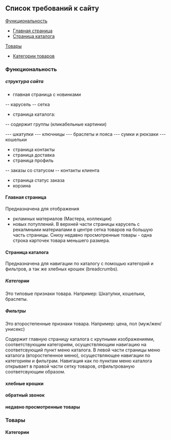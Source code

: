## Список требований к сайту
[Функциональность](#fetures)
- [Главная страница](#main-page)
- [Cтраница каталога](#catalog)

[Товары](#goods)
- [Категории товаров](#categories)

<a name="fetures"><h3>Функциональность</h3></a>
##### структура сайта
- главная страница с новинками

-- карусель
-- сетка
- страница каталога:

-- содержит группы (кликабельные картинки)

--- шкатулки
--- ключницы
--- браслеты и пояса
--- сумки и рюкзаки
--- кошельки

- страница контакты
- страница доставка
- страница профиль

-- заказы со статусом
-- контакты клиента 

- страница статус заказа
- корзина

<a name="main-page"><h4>Главная страница</h4></a>
Предназначена для отображения 
- ркламных материалов (Мастера, коллекции) 
- новых потуплений.
В верхней части страницы карусель с рекалмными материалами
в центре сетка товаров на большую часть страницы.
Снизу недавно просмотренные товары - одна строка карточек товара меньшего размера.

<a name="catalog"><h4>Страница каталога</h4></a>
Предназначена для навигации по каталогу с помощью категорий и фильтров, а так же хлебных крошек (breadcrumbs).
##### Категории
Это типовые признаки товара. Например: Шкатулки, кошельки, браслеты.
##### Фильтры
Это второстепенные признаки товара. Например: цена, пол (муж/жен/унисекс)

Содержит главную страницу каталога с крупными изображениями, соответствующим категориям, осуществляющим навигацию на соответсвующий пункт меню каталога.
В левой части страницы меню каталога (второстепенное меню), осуществляющее навигации по категориям и фильтрам.
Навигация как по пунктам меню каталога открывает в правой части сетку товаров, отфильтрованую соответсвующим образом.   


#### хлебные крошки
#### обратный звонок
#### недавно просмотренные товары


<a name="goods"><h3>Товары</h3></a>
<a name="categories"><h4>Категории</h4></a>


